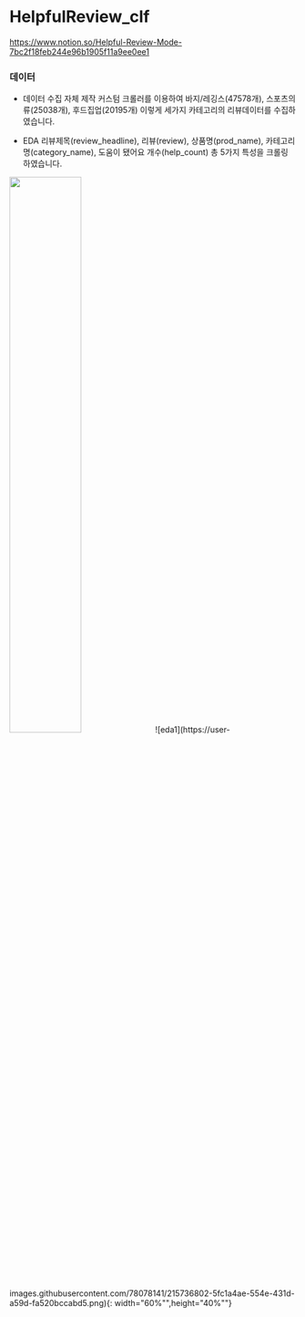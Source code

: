 # HelpfulReview_clf
https://www.notion.so/Helpful-Review-Mode-7bc2f18feb244e96b1905f11a9ee0ee1

### 데이터
- 데이터 수집
  자체 제작 커스텀 크롤러를 이용하여 바지/레깅스(47578개), 스포츠의류(25038개), 후드집업(20195개) 이렇게 세가지 카테고리의 리뷰데이터를 수집하였습니다.
  
 - EDA
  리뷰제목(review_headline), 리뷰(review), 상품명(prod_name), 카테고리명(category_name), 도움이 됐어요 개수(help_count) 총 5가지 특성을 크롤링 하였습니다.
  

  <img src="https://drive.google.com/drive/u/2/folders/1AKc9Y-ExnzezbGYz9aXfHrJEnMvx87EQ" width="50%" height="50%"/>
  ![eda1](https://user-images.githubusercontent.com/78078141/215736802-5fc1a4ae-554e-431d-a59d-fa520bccabd5.png){: width="60%"",height="40%""} 
